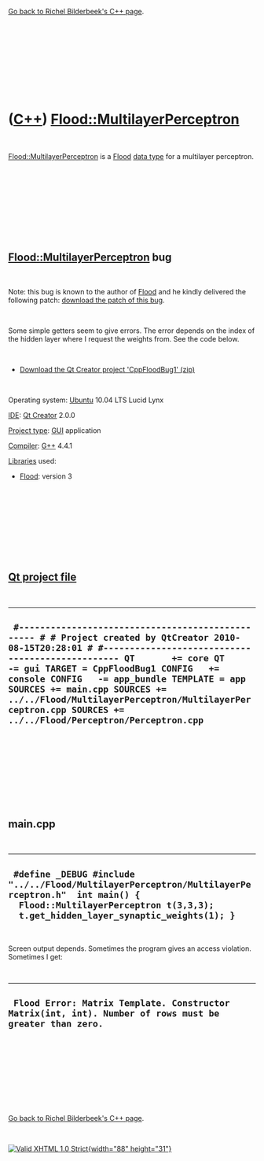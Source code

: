 

[Go back to Richel Bilderbeek's C++ page](Cpp.htm).

 

 

 

 

 

([C++](Cpp.htm)) [Flood::MultilayerPerceptron](CppFloodMultilayerPerceptron.htm)
================================================================================

 

[Flood::MultilayerPerceptron](CppFloodMultilayerPerceptron.htm) is a
[Flood](CppFlood.htm) [data type](CppDataType.htm) for a multilayer
perceptron.

 

 

 

 

 

[Flood::MultilayerPerceptron](CppFloodMultilayerPerceptron.htm) bug
-------------------------------------------------------------------

 

Note: this bug is known to the author of [Flood](CppFlood.htm) and he
kindly delivered the following patch: [download the patch of this
bug](CppFloodMultilayerPerceptron.patch).

 

Some simple getters seem to give errors. The error depends on the index
of the hidden layer where I request the weights from. See the code
below.

 

-   [Download the Qt Creator project
    'CppFloodBug1' (zip)](CppFloodBug1.zip)

 

Operating system: [Ubuntu](http://www.ubuntu.com) 10.04 LTS Lucid Lynx

[IDE](CppIde.htm): [Qt Creator](CppQtCreator.htm) 2.0.0

[Project type](CppQtProjectType.htm): [GUI](CppGui.htm) application

[Compiler](CppCompiler.htm): [G++](CppGpp.htm) 4.4.1

[Libraries](CppLibrary.htm) used:

-   [Flood](CppFlood.htm): version 3

 

 

 

 

 

[Qt project file](CppQtProjectFile.htm)
---------------------------------------

 

  ----------------------------------------------------------------------------------------------------------------------------------------------------------------------------------------------------------------------------------------------------------------------------------------------------------------------------------------------------------------------------------------------------------------------------
  ` #------------------------------------------------- # # Project created by QtCreator 2010-08-15T20:28:01 # #------------------------------------------------- QT       += core QT       -= gui TARGET = CppFloodBug1 CONFIG   += console CONFIG   -= app_bundle TEMPLATE = app SOURCES += main.cpp SOURCES += ../../Flood/MultilayerPerceptron/MultilayerPerceptron.cpp SOURCES += ../../Flood/Perceptron/Perceptron.cpp`
  ----------------------------------------------------------------------------------------------------------------------------------------------------------------------------------------------------------------------------------------------------------------------------------------------------------------------------------------------------------------------------------------------------------------------------

 

 

 

 

 

main.cpp
--------

 

  ----------------------------------------------------------------------------------------------------------------------------------------------------------------------------------------
  ` #define _DEBUG #include "../../Flood/MultilayerPerceptron/MultilayerPerceptron.h"  int main() {   Flood::MultilayerPerceptron t(3,3,3);   t.get_hidden_layer_synaptic_weights(1); }`
  ----------------------------------------------------------------------------------------------------------------------------------------------------------------------------------------

 

Screen output depends. Sometimes the program gives an access violation.
Sometimes I get:

 

  ----------------------------------------------------------------------------------------------------------
  ` Flood Error: Matrix Template. Constructor Matrix(int, int). Number of rows must be greater than zero.`
  ----------------------------------------------------------------------------------------------------------

 

 

 

 

 

[Go back to Richel Bilderbeek's C++ page](Cpp.htm).



 

[![Valid XHTML 1.0 Strict](valid-xhtml10.png){width="88"
height="31"}](http://validator.w3.org/check?uri=referer)
